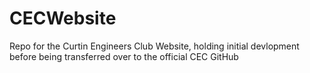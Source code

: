 # CECWebsite
Repo for the Curtin Engineers Club Website, holding initial devlopment before being transferred over to the official CEC GitHub
